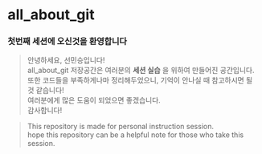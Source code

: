 # all_about_git
  
### 첫번째 세션에 오신것을 **환영합니다**  
>안녕하세요, 선민승입니다!  
>all_about_git 저장공간은 여러분의 **세션 실습** 을 위하여 만들어진 공간입니다.  
>또한 코드들을 부족하게나마 정리해두었으니, 기억이 안나실 때 참고하시면 될 것 같습니다!  
>여러분에게 많은 도움이 되었으면 좋겠습니다.  
>감사합니다!  

>This repository is made for personal instruction session.  
>hope this repository can be a helpful note for those who take this session.  
